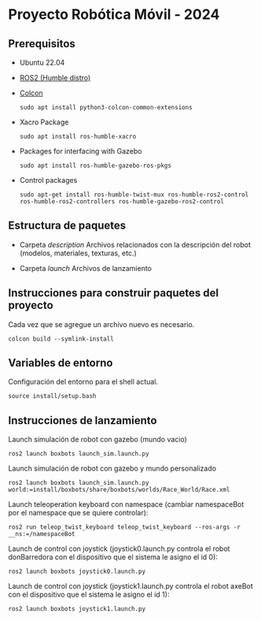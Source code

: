 # Proyecto Robótica Móvil - 2024

## Prerequisitos
- Ubuntu 22.04
- [ROS2 (Humble distro)](https://docs.ros.org/en/humble/Installation/Ubuntu-Install-Debians.html)
- [Colcon](https://docs.ros.org/en/humble/Tutorials/Beginner-Client-Libraries/Colcon-Tutorial.html)

    ```
    sudo apt install python3-colcon-common-extensions
    ```
- Xacro Package

    ```
    sudo apt install ros-humble-xacro
    ```
- Packages for interfacing with Gazebo
    ```
    sudo apt install ros-humble-gazebo-ros-pkgs
    ```
- Control packages
    ```
    sudo apt-get install ros-humble-twist-mux ros-humble-ros2-control ros-humble-ros2-controllers ros-humble-gazebo-ros2-control  
    ```

## Estructura de paquetes

- Carpeta *description*
Archivos relacionados con la descripción del robot (modelos, materiales, texturas, etc.)


- Carpeta *launch*
Archivos de lanzamiento


## Instrucciones para construir paquetes del proyecto
Cada vez que se agregue un archivo nuevo es necesario.

```   
colcon build --symlink-install
```    

## Variables de entorno
Configuración del entorno para el shell actual.

```    
source install/setup.bash
```

## Instrucciones de lanzamiento

Launch simulación de robot con gazebo (mundo vacio)
```    
ros2 launch boxbots launch_sim.launch.py
```

Launch simulación de robot con gazebo y mundo personalizado
```
ros2 launch boxbots launch_sim.launch.py world:=install/boxbots/share/boxbots/worlds/Race_World/Race.xml
```

Launch teleoperation keyboard con namespace (cambiar namespaceBot por el namespace que se quiere controlar):
```    
ros2 run teleop_twist_keyboard teleop_twist_keyboard --ros-args -r __ns:=/namespaceBot
```    

Launch de control con joystick (joystick0.launch.py controla el robot donBarredora con el dispositivo que el sistema le asigno el id 0):
```  
ros2 launch boxbots joystick0.launch.py
```

Launch de control con joystick (joystick1.launch.py controla el robot axeBot con el dispositivo que el sistema le asigno el id 1):
```  
ros2 launch boxbots joystick1.launch.py
```  
